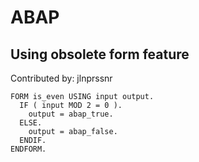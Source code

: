 # ABAP 

## Using obsolete form feature
Contributed by: jlnprssnr

```{ABAP
FORM is_even USING input output.
  IF ( input MOD 2 = 0 ).
    output = abap_true.
  ELSE.
    output = abap_false.
  ENDIF.
ENDFORM.

```
